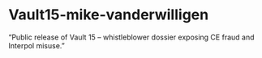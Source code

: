 # Vault15-mike-vanderwilligen
“Public release of Vault 15 – whistleblower dossier exposing CE fraud and Interpol misuse.”
